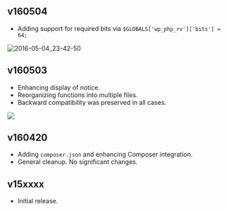 ## v160504

- Adding support for required bits via `$GLOBALS['wp_php_rv']['bits'] = 64;`

![2016-05-04_23-42-50](https://cloud.githubusercontent.com/assets/1563559/15038648/fb5fb04e-1251-11e6-96d6-af1a563413f1.png)

## v160503

- Enhancing display of notice.
- Reorganizing functions into multiple files.
- Backward compatibility was preserved in all cases.

![](https://github.com/websharks/wp-php-rv/raw/000000-dev/assets/screenshot.png)

## v160420

- Adding `composer.json` and enhancing Composer integration.
- General cleanup. No significant changes.

## v15xxxx

- Initial release.

